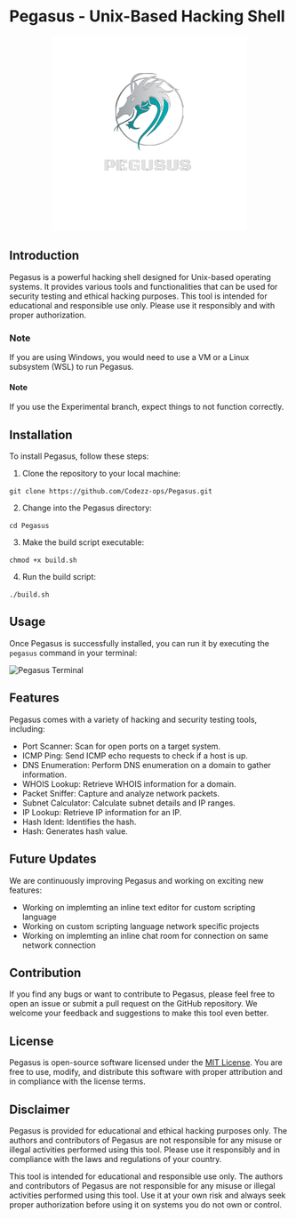 # Pegasus - Unix-Based Hacking Shell

<p align="center">
    <img src="images/pegasus.png" alt="pegasus logo">
</p>

## Introduction

Pegasus is a powerful hacking shell designed for Unix-based operating systems. It provides various tools and functionalities that can be used for security testing and ethical hacking purposes. This tool is intended for educational and responsible use only. Please use it responsibly and with proper authorization.

### Note

If you are using Windows, you would need to use a VM or a Linux subsystem (WSL) to run Pegasus.

#### Note 

If you use the Experimental branch, expect things to not function correctly.

## Installation

To install Pegasus, follow these steps:

1. Clone the repository to your local machine:

`git clone https://github.com/Codezz-ops/Pegasus.git`

2. Change into the Pegasus directory:

`cd Pegasus`

3. Make the build script executable:

`chmod +x build.sh`

4. Run the build script:

`./build.sh`

## Usage

Once Pegasus is successfully installed, you can run it by executing the `pegasus` command in your terminal:

![Pegasus Terminal](https://github.com/Codezz-ops/Pegasus/assets/112660193/32d2fd19-b35d-469c-935c-34eb8f28d95c)

## Features

Pegasus comes with a variety of hacking and security testing tools, including:

- Port Scanner: Scan for open ports on a target system.
- ICMP Ping: Send ICMP echo requests to check if a host is up.
- DNS Enumeration: Perform DNS enumeration on a domain to gather information.
- WHOIS Lookup: Retrieve WHOIS information for a domain.
- Packet Sniffer: Capture and analyze network packets.
- Subnet Calculator: Calculate subnet details and IP ranges.
- IP Lookup: Retrieve IP information for an IP.
- Hash Ident: Identifies the hash.
- Hash: Generates hash value. 

## Future Updates

We are continuously improving Pegasus and working on exciting new features:

- Working on implemting an inline text editor for custom scripting language
- Working on custom scripting language network specific projects  
- Working on implemting an inline chat room for connection on same network connection

## Contribution

If you find any bugs or want to contribute to Pegasus, please feel free to open an issue or submit a pull request on the GitHub repository. We welcome your feedback and suggestions to make this tool even better.

## License

Pegasus is open-source software licensed under the [MIT License](https://github.com/codezz-ops/pegasus/blob/main/LICENSE). You are free to use, modify, and distribute this software with proper attribution and in compliance with the license terms.

## Disclaimer

Pegasus is provided for educational and ethical hacking purposes only. The authors and contributors of Pegasus are not responsible for any misuse or illegal activities performed using this tool. Please use it responsibly and in compliance with the laws and regulations of your country.

This tool is intended for educational and responsible use only. The authors and contributors of Pegasus are not responsible for any misuse or illegal activities performed using this tool. Use it at your own risk and always seek proper authorization before using it on systems you do not own or control.
